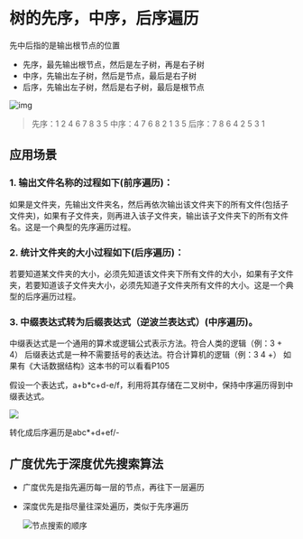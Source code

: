 # 树的先序，中序，后序遍历
先中后指的是输出根节点的位置
- 先序，最先输出根节点，然后是左子树，再是右子树
- 中序，先输出左子树，然后是节点，最后是右子树
- 后序，先输出左子树，然后是右子树，最后是根节点

![img](https://upload-images.jianshu.io/upload_images/2405011-5f5b0b136713f744.jpg?imageMogr2/auto-orient/strip|imageView2/2/w/1200/format/webp)

> 先序：1 2 4 6 7 8 3 5
> 中序：4 7 6 8 2 1 3 5
> 后序：7 8 6 4 2 5 3 1

## 应用场景

###  1. 输出文件名称的过程如下(前序遍历)：

如果是文件夹，先输出文件夹名，然后再依次输出该文件夹下的所有文件(包括子文件夹)，如果有子文件夹，则再进入该子文件夹，输出该子文件夹下的所有文件名。这是一个典型的先序遍历过程。

### 2. 统计文件夹的大小过程如下(后序遍历)：

若要知道某文件夹的大小，必须先知道该文件夹下所有文件的大小，如果有子文件夹，若要知道该子文件夹大小，必须先知道子文件夹所有文件的大小。这是一个典型的后序遍历过程。

### 3. 中缀表达式转为后缀表达式（逆波兰表达式）(中序遍历)。

中缀表达式是一个通用的算术或逻辑公式表示方法。符合人类的逻辑（例：3 + 4）
后缀表达式是一种不需要括号的表达法。符合计算机的逻辑（例：3 4 +）
如果有《大话数据结构》这本书的可以看看P105

假设一个表达式，a+b*c+d-e/f，利用将其存储在二叉树中，保持中序遍历得到中缀表达式。

![](https://img-blog.csdn.net/20170816170156866?watermark/2/text/aHR0cDovL2Jsb2cuY3Nkbi5uZXQvcXFfMzE5Mjk5MzE=/font/5a6L5L2T/fontsize/400/fill/I0JBQkFCMA==/dissolve/70/gravity/SouthEast)

转化成后序遍历是abc*+d+ef/-

## 广度优先于深度优先搜索算法

- 广度优先是指先遍历每一层的节点，再往下一层遍历

- 深度优先是指尽量往深处遍历，类似于先序遍历

  ![节点搜索的顺序](https://upload.wikimedia.org/wikipedia/commons/thumb/1/1f/Depth-first-tree.svg/300px-Depth-first-tree.svg.png)



